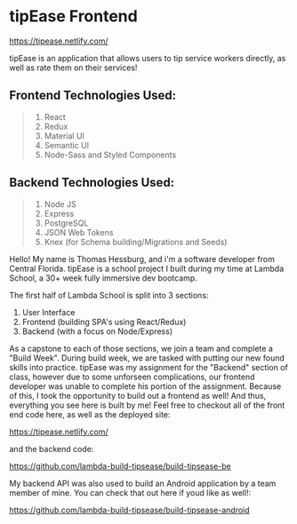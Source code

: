 # tipEase Frontend

https://tipease.netlify.com/

tipEase is an application that allows users to tip service workers directly, as well as rate them on their services!

## Frontend Technologies Used:

> 1. React
> 2. Redux
> 3. Material UI
> 4. Semantic UI
> 5. Node-Sass and Styled Components

## Backend Technologies Used:

> 1. Node JS
> 2. Express
> 3. PostgreSQL
> 4. JSON Web Tokens
> 5. Knex (for Schema building/Migrations and Seeds)

Hello! My name is Thomas Hessburg, and i'm a software developer from Central Florida. tipEase is a school project I built during my time at Lambda School, a 30+ week fully immersive dev bootcamp.

The first half of Lambda School is split into 3 sections:

1. User Interface
2. Frontend (building SPA's using React/Redux)
3. Backend (with a focus on Node/Express)

As a capstone to each of those sections, we join a team and complete a "Build Week". During build week, we are tasked with putting our new found skills into practice. tipEase was my assignment for the "Backend" section of class, however due to some unforseen complications, our frontend developer was unable to complete his portion of the assignment. Because of this, I took the opportunity to build out a frontend as well! And thus, everything you see here is built by me! Feel free to checkout all of the front end code here, as well as the deployed site:

https://tipease.netlify.com/

and the backend code:

https://github.com/lambda-build-tipsease/build-tipsease-be

My backend API was also used to build an Android application by a team member of mine. You can check that out here if youd like as well!:

https://github.com/lambda-build-tipsease/build-tipsease-android
